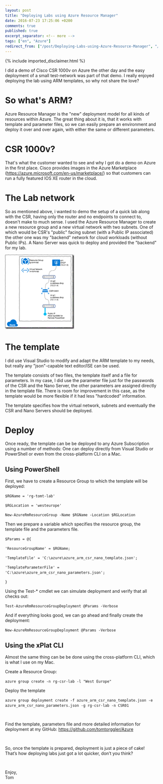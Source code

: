 ```yaml
---
layout: post
title: "Deploying Labs using Azure Resource Manager"
date: 2016-07-23 17:25:06 +0200
comments: true
published: true
excerpt_separator: <!-- more -->
tags: ["en", "Azure"]
redirect_from: ["/post/Deploying-Labs-using-Azure-Resource-Manager", "/post/deploying-labs-using-azure-resource-manager"]
---
```

<!-- more -->
{% include imported_disclaimer.html %}
<p>I did a demo of Cisco CSR 1000v on Azure the other day and the easy deployment of a small test-network was part of that demo. I really enjoyed deploying the lab using ARM templates, so why not share the love?  <h1>So what's ARM?</h1> <p>Azure Resource Manager is the "new" deployment model for all kinds of resources within Azure. The great thing about it is, that it works with template and parameter files, so we can easily prepare an environment and deploy it over and over again, with either the same or different parameters. <h1>CSR 1000v? </h1> <p>That's what the customer wanted to see and why I got do a demo on Azure in the first place. Cisco provides images in the Azure Marketplace (<a href="https://azure.microsoft.com/en-us/marketplace/">https://azure.microsoft.com/en-us/marketplace/</a>) so that customers can run a fully featured IOS XE router in the cloud. <h1>The Lab network</h1> <p>So as mentioned above, i wanted to demo the setup of a quick lab along with the CSR, having only the router and no endpoints to connect to, doesn't make to much sense. I used the Azure Resource Manager to create a new resource group and a new virtual network with two subnets. One of which would be CSR's "public" facing subnet (with a Public IP associated) the other one was my "backend" network for cloud workloads (without Public IPs). A Nano Server was quick to deploy and provided the "backend" for my lab. <p><a href="/assets/image_743.png"><img title="image" style="border-top: 0px; border-right: 0px; background-image: none; border-bottom: 0px; padding-top: 0px; padding-left: 0px; border-left: 0px; margin: 0px; display: inline; padding-right: 0px" border="0" alt="image" src="/assets/image_thumb_741.png" width="228" height="244"></a> <h1>The template</h1> <p>I did use Visual Studio to modify and adapt the ARM template to my needs, but really any "json"-capable text editor/ISE can be used.  <p>The template consists of two files, the template itself and a file for parameters. In my case, I did use the parameter file just for the passwords of the CSR and the Nano Server, the other parameters are assigned directly in the template file. There is room for improvement in this case, as the template would be more flexible if it had less "hardcoded" information.  <p>The template specifies how the virtual network, subnets and eventually the CSR and Nano Servers should be deployed. <h1>Deploy</h1> <p>Once ready, the template can be be deployed to any Azure Subscription using a number of methods: One can deploy directly from Visual Studio or PowerShell or even from the cross-platform CLI on a Mac. <h2>Using PowerShell</h2> <p>First, we have to create a Resource Group to which the template will be deployed:</p> <p><code>$RGName = 'rg-tomt-lab' <p>$RGLocation = 'westeurope' <p>New-AzureRmResourceGroup -Name $RGName -Location $RGLocation </code></p> <p>Then we prepare a variable which specifies the resource group, the template file and the parameters file. <p><code>$Params = @{ <p>'ResourceGroupName' = $RGName; <p>'TemplateFile' = 'C:\azure\azure_arm_csr_nano_template.json'; <p>'TemplateParameterFile' = 'C:\azure\azure_arm_csr_nano_parameters.json'; <p>}</code></p> <p>Using the Test-* cmdlet we can simulate deployment and verify that all checks out: <p><code>Test-AzureRmResourceGroupDeployment @Params -Verbose</code></p> <p>And if everything looks good, we can go ahead and finally create the deployment: <p><code>New-AzureRmResourceGroupDeployment @Params -Verbose</code></p> <h2>Using the xPlat CLI</h2> <p>Almost the same thing can be be done using the cross-platform CLI, which is what I use on my Mac.</p> <p>Create a Resource Group:</p> <p><code>azure group create -n rg-csr-lab -l "West Europe"</code></p> <p>Deploy the template <p><code>azure group deployment create -f azure_arm_csr_nano_template.json -e azure_arm_csr_nano_parameters.json -g rg-csr-lab -n CSR01</code></p> <p>&nbsp; <p>Find the template, parameters file and more detailed information for deployment at my GitHub: <a href="https://github.com/tomtorggler/Azure">https://github.com/tomtorggler/Azure</a> <p>&nbsp; <p>So, once the template is prepared, deployment is just a piece of cake! That’s how deploying labs just got a lot quicker, don’t you think? <p>&nbsp; <p>Enjoy,<br>Tom</p>
